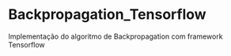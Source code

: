 # Backpropagation_Tensorflow
Implementação do algoritmo de Backpropagation com framework Tensorflow
